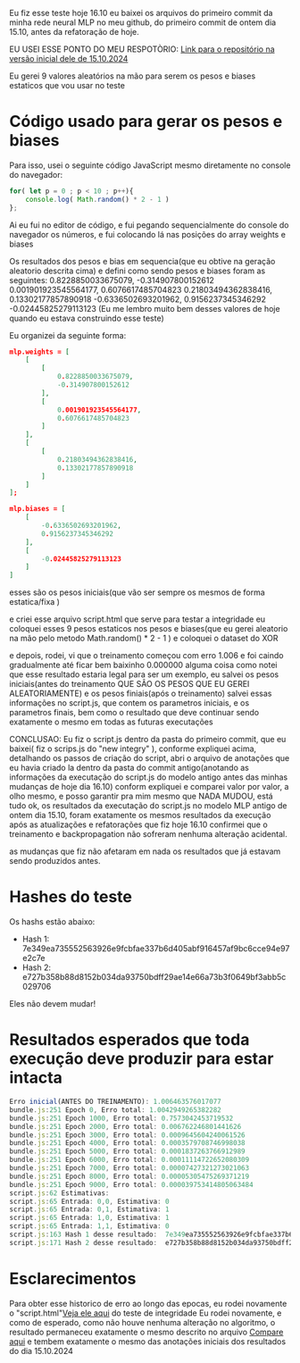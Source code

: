Eu fiz esse teste hoje 16.10
eu baixei os arquivos do primeiro commit da minha rede neural MLP no meu github, do primeiro commit de ontem dia 15.10, antes da refatoração de hoje.

EU USEI ESSE PONTO DO MEU RESPOTÒRIO:
[ Link para o repositório na versão inicial dele de 15.10.2024 ](https://github.com/WilliamJardim/MLP-mini/tree/91bbd8bee309b5ae4cc27c234724a6cfc07941fe)

Eu gerei 9 valores aleatórios na mão para serem os pesos e biases estaticos que vou usar no teste

# Código usado para gerar os pesos e biases
Para isso, usei o seguinte código JavaScript mesmo diretamente no console do navegador:
```javascript
for( let p = 0 ; p < 10 ; p++){ 
    console.log( Math.random() * 2 - 1 ) 
};
```
Ai eu fui no editor de código, e fui pegando sequencialmente do console do navegador os números, e fui colocando lá nas posições do array weights e biases

Os resultados dos pesos e bias em sequencia(que eu obtive na geração aleatorio descrita cima) e defini como sendo pesos e biases foram as seguintes:
0.8228850033675079,
-0.314907800152612
0.001901923545564177,
0.6076617485704823
0.21803494362838416,
0.13302177857890918
-0.6336502693201962,
0.9156237345346292
-0.02445825279113123
(Eu me lembro muito bem desses valores de hoje quando eu estava construindo esse teste)

Eu organizei da seguinte forma:
```json
mlp.weights = [
    [
        [
            0.8228850033675079,
            -0.314907800152612
        ],
        [
            0.001901923545564177,
            0.6076617485704823
        ]
    ],
    [
        [
            0.21803494362838416,
            0.13302177857890918
        ]
    ]
];

mlp.biases = [
    [
        -0.6336502693201962,
        0.9156237345346292
    ],
    [
        -0.02445825279113123
    ]
]
```

esses são os pesos iniciais(que vão ser sempre os mesmos de forma estatica/fixa )

e criei esse arquivo script.html que serve para testar a integridade
eu coloquei esses 9 pesos estaticos nos pesos e biases(que eu gerei aleatorio na mão pelo metodo Math.random() * 2 - 1 )
e coloquei o dataset do XOR

e depois, rodei, vi que o treinamento começou com erro 1.006 e foi caindo gradualmente até ficar bem baixinho 0.000000 alguma coisa
como notei que esse resultado estaria legal para ser um exemplo, eu salvei os pesos iniciais(antes do treinamento QUE SÂO OS PESOS QUE EU GEREI ALEATORIAMENTE) e os pesos finiais(após o treinamento)
salvei essas informações no script.js, que contem os parametros iniciais, e os parametros finais, bem como o resultado que deve continuar sendo exatamente o mesmo em todas as futuras executações

CONCLUSAO:
Eu fiz o script.js dentro da pasta do primeiro commit, que eu baixei( fiz o scrips.js do "new integry" ), conforme expliquei acima, detalhando os passos de criação do script,
abri o arquivo de anotações que eu havia criado la dentro da pasta do commit antigo(anotando as informações da executação do script.js do modelo antigo antes das minhas mudanças de hoje dia 16.10) conform expliquei 
e comparei valor por valor, a olho mesmo, e posso garantir pra mim mesmo que NADA MUDOU, está tudo ok, os resultados da executação do script.js no modelo MLP antigo de ontem dia 15.10, foram exatamente os mesmos resultados da execução após as atualizações e refatorações que fiz hoje 16.10
confirmei que o treinamento e backpropagation não sofreram nenhuma alteração acidental.

as mudanças que fiz não afetaram em nada os resultados que já estavam sendo produzidos antes.

# Hashes do teste
Os hashs estão abaixo:
- Hash 1: 7e349ea735552563926e9fcbfae337b6d405abf916457af9bc6cce94e97e2c7e
- Hash 2: e727b358b88d8152b034da93750bdff29ae14e66a73b3f0649bf3abb5c029706

Eles não devem mudar!

# Resultados esperados que toda execução deve produzir para estar intacta
```javascript
Erro inicial(ANTES DO TREINAMENTO): 1.006463576017077
bundle.js:251 Epoch 0, Erro total: 1.0042949265382282
bundle.js:251 Epoch 1000, Erro total: 0.7573042453719532
bundle.js:251 Epoch 2000, Erro total: 0.006762246801441626
bundle.js:251 Epoch 3000, Erro total: 0.0009645604240061526
bundle.js:251 Epoch 4000, Erro total: 0.0003579708746998038
bundle.js:251 Epoch 5000, Erro total: 0.0001837263766912989
bundle.js:251 Epoch 6000, Erro total: 0.00011114722652080309
bundle.js:251 Epoch 7000, Erro total: 0.00007427321273021063
bundle.js:251 Epoch 8000, Erro total: 0.00005305475269371219
bundle.js:251 Epoch 9000, Erro total: 0.000039753414805063484
script.js:62 Estimativas:
script.js:65 Entrada: 0,0, Estimativa: 0
script.js:65 Entrada: 0,1, Estimativa: 1
script.js:65 Entrada: 1,0, Estimativa: 1
script.js:65 Entrada: 1,1, Estimativa: 0
script.js:163 Hash 1 desse resultado:  7e349ea735552563926e9fcbfae337b6d405abf916457af9bc6cce94e97e2c7e
script.js:171 Hash 2 desse resultado:  e727b358b88d8152b034da93750bdff29ae14e66a73b3f0649bf3abb5c029706
```

# Esclarecimentos
Para obter esse historico de erro ao longo das epocas, eu rodei novamente o "script.html"[Veja ele aqui](./script.html) do teste de integridade 
Eu rodei novamente, e como de esperado, como não houve nenhuma alteração no algoritmo, o resultado permaneceu exatamente o mesmo descrito no arquivo [Compare aqui](./resultado-atualizado.txt) e tembem exatamente o mesmo das anotações iniciais dos resultados do dia 15.10.2024